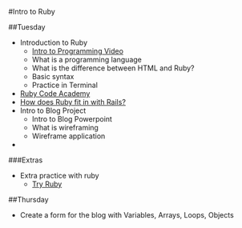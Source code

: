 #Intro to Ruby


##Tuesday

- Introduction to Ruby
 	- [Intro to Programming Video](https://www.youtube.com/watch?v=FCMxA3m_Imc)
	- What is a programming language
	- What is the difference between HTML and Ruby?
	- Basic syntax 
	- Practice in Terminal
- [Ruby Code Academy](https://www.codecademy.com/learn/ruby)
- [How does Ruby fit in with Rails?](https://www.youtube.com/watch?v=zppMfm4fuxM)
- Intro to Blog Project
	- Intro to Blog Powerpoint
	- What is wireframing
	- Wireframe application
-

###Extras
- Extra practice with ruby
  - [Try Ruby](http://tryruby.org/)


##Thursday 
- Create a form for the blog with 
Variables, Arrays, Loops, Objects




